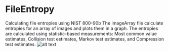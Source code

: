 # FileEntropy
Calculating file entropies using NIST 800-90b
The imageArray file calculate entropies for an array of images and 
plots them in a graph.
The entropies are calculated using statistic-based measurements:
Most common value estimates, 
Collision test estimates, 
Markov test estimates, and
Compression test estimates. 
![alt text](https://github.com/palak273/FileEntropy/blob/main/Images/graph.JPG?raw=true)
